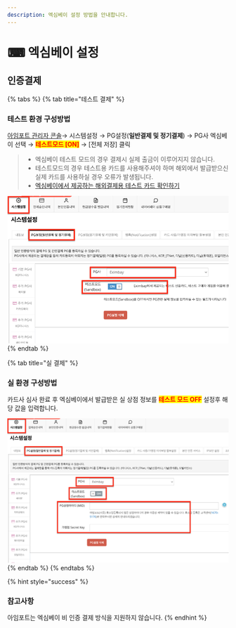 ```yaml
---
description: 엑심베이 설정 방법을 안내합니다.
---
```


# ⌨ 엑심베이 설정

## 인증결제

{% tabs %}
{% tab title="테스트 결제" %}
### 테스트 환경 구성방법

[아임포트 관리자 콘솔](https://admin.iamport.kr/)→ 시스템설정 → PG설정(**일반결제 및 정기결제**) → PG사 엑심베이 선택 → <mark style="color:red;">**테스트모드 \[ON]**</mark> → \[전체 저장] 클릭



> * 엑심베이 테스트 모드의 경우 결제시 실제 출금이 이루어지지 않습니다.
> * 테스트모드의 경우 테스트용 카드를 사용해주셔야 하며 해외에서 발급받으신 실제 카드를 사용하실 경우 오류가 발생됩니다.&#x20;
> * [엑심베이에서 제공하는 해외결제용 테스트 카드 확인하기](https://support.eximbay.com/hc/ko/articles/360059014854-%EA%B2%B0%EC%A0%9C%ED%85%8C%EC%8A%A4%ED%8A%B8%EB%A5%BC-%EC%A7%84%ED%96%89%ED%95%B4%EB%B3%B4%EA%B3%A0-%EC%8B%B6%EC%9D%80%EB%8D%B0-%ED%95%B4%EC%99%B8%EC%B9%B4%EB%93%9C%EA%B0%80-%EC%97%86%EC%8A%B5%EB%8B%88%EB%8B%A4-%EC%96%B4%EB%96%BB%EA%B2%8C-%ED%95%A0-%EC%88%98-%EC%9E%88%EB%82%98%EC%9A%94-)



![테스트 환경 설정 예시](<../../../.gitbook/assets/image (9) (1).png>)
{% endtab %}

{% tab title="실 결제" %}
### **실** 환경 구성방법

카드사 심사 완료 후 엑심베이에서 발급받은 실 상점 정보를 <mark style="color:red;">**테스트 모드 OFF**</mark> 설정후 해당 값을 입력합니다.

![](<../../../.gitbook/assets/image (13) (1).png>)
{% endtab %}
{% endtabs %}

{% hint style="success" %}
### **참고사항**

아임포트는 엑심베이 비 인증 결제 방식을 지원하지 않습니다.
{% endhint %}
